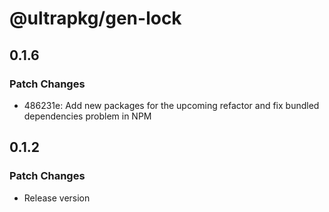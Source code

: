 # @ultrapkg/gen-lock

## 0.1.6

### Patch Changes

- 486231e: Add new packages for the upcoming refactor and fix bundled dependencies problem in NPM

## 0.1.2

### Patch Changes

- Release version

